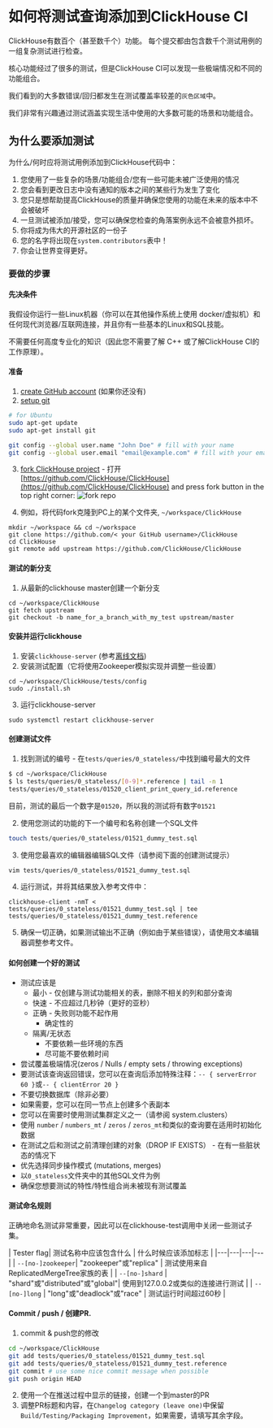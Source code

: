 # 如何将测试查询添加到ClickHouse CI

ClickHouse有数百个（甚至数千个）功能。 每个提交都由包含数千个测试用例的一组复杂测试进行检查。

核心功能经过了很多的测试，但是ClickHouse CI可以发现一些极端情况和不同的功能组合。

我们看到的大多数错误/回归都发生在测试覆盖率较差的`灰色区域`中。

我们非常有兴趣通过测试涵盖实现生活中使用的大多数可能的场景和功能组合。

## 为什么要添加测试

为什么/何时应将测试用例添加到ClickHouse代码中：
1) 您使用了一些复杂的场景/功能组合/您有一些可能未被广泛使用的情况
2) 您会看到更改日志中没有通知的版本之间的某些行为发生了变化
3) 您只是想帮助提高ClickHouse的质量并确保您使用的功能在未来的版本中不会被破坏
4) 一旦测试被添加/接受，您可以确保您检查的角落案例永远不会被意外损坏。
5) 你将成为伟大的开源社区的一份子
6) 您的名字将出现在`system.contributors`表中！
7) 你会让世界变得更好。

### 要做的步骤

#### 先决条件

我假设你运行一些Linux机器（你可以在其他操作系统上使用 docker/虚拟机）和任何现代浏览器/互联网连接，并且你有一些基本的Linux和SQL技能。

不需要任何高度专业化的知识（因此您不需要了解 C++ 或了解ClickHouse CI的工作原理）。

#### 准备

1) [create GitHub account](https://github.com/join) (如果你还没有)
2) [setup git](https://docs.github.com/en/free-pro-team@latest/github/getting-started-with-github/set-up-git)
```bash
# for Ubuntu
sudo apt-get update
sudo apt-get install git

git config --global user.name "John Doe" # fill with your name
git config --global user.email "email@example.com" # fill with your email

```
3) [fork ClickHouse project](https://docs.github.com/en/free-pro-team@latest/github/getting-started-with-github/fork-a-repo) - 打开 [https://github.com/ClickHouse/ClickHouse](https://github.com/ClickHouse/ClickHouse) and press fork button in the top right corner:
   ![fork repo](https://github-images.s3.amazonaws.com/help/bootcamp/Bootcamp-Fork.png)

4) 例如，将代码fork克隆到PC上的某个文件夹, `~/workspace/ClickHouse`
```
mkdir ~/workspace && cd ~/workspace
git clone https://github.com/< your GitHub username>/ClickHouse
cd ClickHouse
git remote add upstream https://github.com/ClickHouse/ClickHouse
```

#### 测试的新分支

1) 从最新的clickhouse master创建一个新分支
```
cd ~/workspace/ClickHouse
git fetch upstream
git checkout -b name_for_a_branch_with_my_test upstream/master
```

#### 安装并运行clickhouse

1) 安装`clickhouse-server` (参考[离线文档](https://clickhouse.tech/docs/en/getting-started/install/))
2) 安装测试配置（它将使用Zookeeper模拟实现并调整一些设置）
```
cd ~/workspace/ClickHouse/tests/config
sudo ./install.sh
```
3) 运行clickhouse-server
```
sudo systemctl restart clickhouse-server
```

#### 创建测试文件


1) 找到测试的编号 - 在`tests/queries/0_stateless/`中找到编号最大的文件

```sh
$ cd ~/workspace/ClickHouse
$ ls tests/queries/0_stateless/[0-9]*.reference | tail -n 1
tests/queries/0_stateless/01520_client_print_query_id.reference
```
目前，测试的最后一个数字是`01520`，所以我的测试将有数字`01521`

2) 使用您测试的功能的下一个编号和名称创建一个SQL文件

```sh
touch tests/queries/0_stateless/01521_dummy_test.sql
```

3) 使用您最喜欢的编辑器编辑SQL文件（请参阅下面的创建测试提示）
```sh
vim tests/queries/0_stateless/01521_dummy_test.sql
```


4) 运行测试，并将其结果放入参考文件中：
```
clickhouse-client -nmT < tests/queries/0_stateless/01521_dummy_test.sql | tee tests/queries/0_stateless/01521_dummy_test.reference
```

5) 确保一切正确，如果测试输出不正确（例如由于某些错误），请使用文本编辑器调整参考文件。

#### 如何创建一个好的测试

- 测试应该是
    - 最小 - 仅创建与测试功能相关的表，删除不相关的列和部分查询
    - 快速 - 不应超过几秒钟（更好的亚秒）
    - 正确 - 失败则功能不起作用
        - 确定性的
    - 隔离/无状态
        - 不要依赖一些环境的东西
        - 尽可能不要依赖时间
- 尝试覆盖极端情况(zeros / Nulls / empty sets / throwing exceptions)
- 要测试该查询返回错误，您可以在查询后添加特殊注释：`-- { serverError 60 }`或`-- { clientError 20 }`
- 不要切换数据库（除非必要）
- 如果需要，您可以在同一节点上创建多个表副本
- 您可以在需要时使用测试集群定义之一（请参阅 system.clusters）
- 使用 `number` / `numbers_mt` / `zeros` / `zeros_mt`和类似的查询要在适用时初始化数据
- 在测试之后和测试之前清理创建的对象（DROP IF EXISTS） - 在有一些脏状态的情况下
- 优先选择同步操作模式 (mutations, merges)
- 以`0_stateless`文件夹中的其他SQL文件为例
- 确保您想要测试的特性/特性组合尚未被现有测试覆盖

#### 测试命名规则

正确地命名测试非常重要，因此可以在clickhouse-test调用中关闭一些测试子集。

| Tester flag| 测试名称中应该包含什么 | 什么时候应该添加标志 |
|---|---|---|---|
| `--[no-]zookeeper`| "zookeeper"或"replica" | 测试使用来自ReplicatedMergeTree家族的表 |
| `--[no-]shard` | "shard"或"distributed"或"global"| 使用到127.0.0.2或类似的连接进行测试 |
| `--[no-]long` | "long"或"deadlock"或"race" | 测试运行时间超过60秒 |

#### Commit / push / 创建PR.

1) commit & push您的修改
```sh
cd ~/workspace/ClickHouse
git add tests/queries/0_stateless/01521_dummy_test.sql
git add tests/queries/0_stateless/01521_dummy_test.reference
git commit # use some nice commit message when possible
git push origin HEAD
```
2) 使用一个在推送过程中显示的链接，创建一个到master的PR
3) 调整PR标题和内容，在`Changelog category (leave one)`中保留
   `Build/Testing/Packaging Improvement`，如果需要，请填写其余字段。
